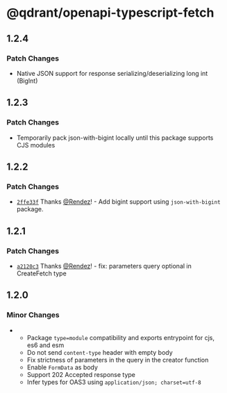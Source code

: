 # @qdrant/openapi-typescript-fetch

## 1.2.4

### Patch Changes

- Native JSON support for response serializing/deserializing long int (BigInt)

## 1.2.3

### Patch Changes

- Temporarily pack json-with-bigint locally until this package supports CJS modules

## 1.2.2

### Patch Changes

- [`2ffe33f`](https://github.com/qdrant/openapi-typescript-fetch/commit/2ffe33f8437d1fcc4bd337dccea4588887591727) Thanks [@Rendez](https://github.com/Rendez)! - Add bigint support using `json-with-bigint` package.

## 1.2.1

### Patch Changes

- [`a2120c3`](https://github.com/qdrant/openapi-typescript-fetch/commit/a2120c3f5e22cd289760784a579bb1e50d7fd280) Thanks [@Rendez](https://github.com/Rendez)! - fix: parameters query optional in CreateFetch type

## 1.2.0

### Minor Changes

- - Package `type=module` compatibility and exports entrypoint for cjs, es6 and esm
  - Do not send `content-type` header with empty body
  - Fix strictness of parameters in the query in the creator function
  - Enable `FormData` as body
  - Support 202 Accepted response type
  - Infer types for OAS3 using `application/json; charset=utf-8`

